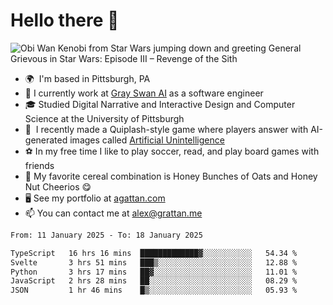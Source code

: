 <!--
**GameDog9988/GameDog9988** is a ✨ _special_ ✨ repository because its `README.md` (this file) appears on your GitHub profile.

Here are some ideas to get you started:

- 🔭 I’m currently working on ...
- 🌱 I’m currently learning ...
- 👯 I’m looking to collaborate on ...
- 🤔 I’m looking for help with ...
- 💬 Ask me about ...
- 📫 How to reach me: ...
- 😄 Pronouns: ...
- ⚡ Fun fact: ...
-->



Hello there 👋
==================================

![Obi Wan Kenobi from Star Wars jumping down and greeting General Grievous in Star Wars: Episode III – Revenge of the Sith](https://github.com/agrattan0820/agrattan0820/assets/51346343/689e56eb-29be-46a5-a079-28ea727b5f7e)


- 🌍  I'm based in Pittsburgh, PA
- 🦢  I currently work at [Gray Swan AI](https://www.grayswan.ai) as a software engineer
- 🎓  Studied Digital Narrative and Interactive Design and Computer Science at the University of Pittsburgh
- 👾  I recently made a Quiplash-style game where players answer with AI-generated images called [Artificial Unintelligence](https://github.com/agrattan0820/artificial-unintelligence)
- ⚽  In my free time I like to play soccer, read, and play board games with friends
- 🥣  My favorite cereal combination is Honey Bunches of Oats and Honey Nut Cheerios 😋
- 🖥️  See my portfolio at [agattan.com](http://agrattan.com/)
- 📫  You can contact me at [alex@grattan.me](mailto:alex@grattan.me)

<!--START_SECTION:waka-->

```txt
From: 11 January 2025 - To: 18 January 2025

TypeScript   16 hrs 16 mins  █████████████▓░░░░░░░░░░░   54.34 %
Svelte       3 hrs 51 mins   ███▒░░░░░░░░░░░░░░░░░░░░░   12.88 %
Python       3 hrs 17 mins   ██▓░░░░░░░░░░░░░░░░░░░░░░   11.01 %
JavaScript   2 hrs 28 mins   ██░░░░░░░░░░░░░░░░░░░░░░░   08.29 %
JSON         1 hr 46 mins    █▒░░░░░░░░░░░░░░░░░░░░░░░   05.93 %
```

<!--END_SECTION:waka-->
